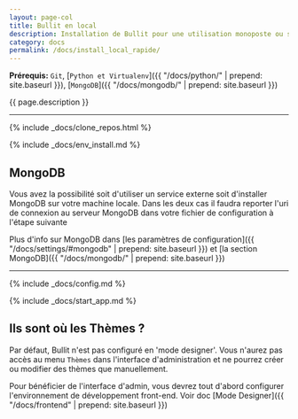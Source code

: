 ```yaml
---
layout: page-col
title: Bullit en local
description: Installation de Bullit pour une utilisation monoposte ou sur votre réseau local.
category: docs
permalink: /docs/install_local_rapide/
---
```


__Prérequis:__ `Git`, [`Python et Virtualenv`]({{ "/docs/python/" | prepend: site.baseurl }}), [`MongoDB`]({{ "/docs/mongodb/" | prepend: site.baseurl }})

<p class="bg-info-box">
{{ page.description }}
</p>

---

{% include _docs/clone_repos.html %}

{% include _docs/env_install.md %}

## MongoDB

Vous avez la possibilité soit d'utiliser un service externe soit d'installer MongoDB sur votre machine locale. Dans les deux cas il faudra reporter l'uri de connexion au serveur MongoDB dans votre fichier de configuration à l'étape suivante

Plus d'info sur MongoDB dans [les paramètres de configuration]({{ "/docs/settings/#mongodb" | prepend: site.baseurl }}) et [la section MongoDB]({{ "/docs/mongodb/" | prepend: site.baseurl }})

---

{% include _docs/config.md %}

{% include _docs/start_app.md %}

## Ils sont où les Thèmes ?

Par défaut, Bullit n'est pas configuré en 'mode designer'. Vous n'aurez pas accès au menu `Thèmes` dans l'interface d'administration et ne pourrez créer ou modifier des thèmes que manuellement.

Pour bénéficier de l'interface d'admin, vous devrez tout d'abord configurer l'environnement de développement front-end. Voir doc [Mode Designer]({{ "/docs/frontend" | prepend: site.baseurl }})

